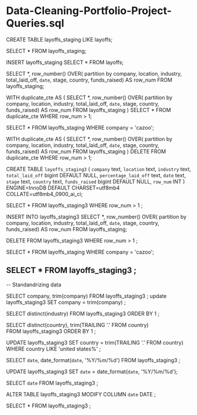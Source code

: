 # Data-Cleaning-Portfolio-Project-Queries.sql
CREATE TABLE layoffs_staging
LIKE layoffs; 

SELECT *
FROM layoffs_staging;

INSERT layoffs_staging
SELECT *
FROM layoffs;

SELECT *,
 row_number() OVER(
 partition by company, location, industry, total_laid_off, `date`, stage, country, funds_raised) AS row_num
FROM layoffs_staging;

WITH duplicate_cte AS 
(
SELECT *,
 row_number() OVER(
 partition by company, location, industry, total_laid_off, `date`, stage, country, funds_raised) AS row_num
FROM layoffs_staging
)
SELECT * 
FROM duplicate_cte
WHERE row_num > 1;

SELECT * 
FROM layoffs_staging 
WHERE company = 'cazoo';


WITH duplicate_cte AS 
(
SELECT *,
 row_number() OVER(
 partition by company, location, industry, total_laid_off, `date`, stage, country, funds_raised) AS row_num
FROM layoffs_staging
)
DELETE 
FROM duplicate_cte
WHERE row_num > 1;





CREATE TABLE `layoffs_staging3` (
  `company` text,
  `location` text,
  `industry` text,
  `total_laid_off` bigint DEFAULT NULL,
  `percentage_laid_off` text,
  `date` text,
  `stage` text,
  `country` text,
  `funds_raised` bigint DEFAULT NULL,
  `row_num` INT
) ENGINE=InnoDB DEFAULT CHARSET=utf8mb4 COLLATE=utf8mb4_0900_ai_ci;


SELECT * 
FROM layoffs_staging3
WHERE row_num > 1 
;

INSERT INTO layoffs_staging3
SELECT *,
 row_number() OVER(
 partition by company, location, industry, total_laid_off, `date`, stage, country, funds_raised) AS row_num
FROM layoffs_staging;


DELETE 
FROM layoffs_staging3
WHERE row_num > 1 
;

SELECT * 
FROM layoffs_staging 
WHERE company = 'cazoo';

SELECT * 
FROM layoffs_staging3
;
--------------------------------------------------

-- Standandrizing data 

SELECT company, trim(company) 
FROM layoffs_staging3
;
update layoffs_staging3
SET company = trim(company) ;

SELECT distinct(industry) 
FROM layoffs_staging3
ORDER BY 1
;

SELECT distinct(country), trim(TRAILING '.' FROM country)   
FROM layoffs_staging3
ORDER BY 1 ;

UPDATE layoffs_staging3
SET country = trim(TRAILING '.' FROM country)
WHERE country LIKE 'united states%' ;


SELECT `date`, date_format(`date`, '%Y/%m/%d')
FROM layoffs_staging3
;

UPDATE layoffs_staging3
SET `date` = date_format(`date`, '%Y/%m/%d');

SELECT `date`
FROM layoffs_staging3
;

ALTER TABLE layoffs_staging3
MODIFY COLUMN `date` DATE ;

SELECT *
FROM layoffs_staging3 ;
